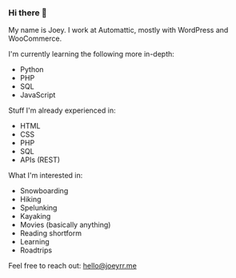 ### Hi there 👋

My name is Joey. I work at Automattic, mostly with WordPress and WooCommerce.

I'm currently learning the following more in-depth:

- Python
- PHP
- SQL
- JavaScript

Stuff I'm already experienced in:

- HTML
- CSS
- PHP
- SQL
- APIs (REST)

What I'm interested in:

- Snowboarding
- Hiking
- Spelunking
- Kayaking
- Movies (basically anything)
- Reading shortform
- Learning
- Roadtrips

Feel free to reach out: hello@joeyrr.me
